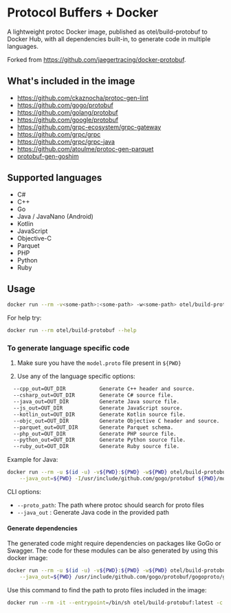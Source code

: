 # Protocol Buffers + Docker

A lightweight protoc Docker image, published as otel/build-protobuf to Docker Hub,
with all dependencies built-in, to generate code in multiple languages.

Forked from <https://github.com/jaegertracing/docker-protobuf>.

## What's included in the image

- <https://github.com/ckaznocha/protoc-gen-lint>
- <https://github.com/gogo/protobuf>
- <https://github.com/golang/protobuf>
- <https://github.com/google/protobuf>
- <https://github.com/grpc-ecosystem/grpc-gateway>
- <https://github.com/grpc/grpc>
- <https://github.com/grpc/grpc-java>
- <https://github.com/atoulme/protoc-gen-parquet>
- [protobuf-gen-goshim](../protoc-gen-goshim/)

## Supported languages

- C#
- C++
- Go
- Java / JavaNano (Android)
- Kotlin
- JavaScript
- Objective-C
- Parquet
- PHP
- Python
- Ruby

## Usage

```bash
docker run --rm -v<some-path>:<some-path> -w<some-path> otel/build-protobuf [OPTION] PROTO_FILES
```

For help try:

```bash
docker run --rm otel/build-protobuf --help
```

### To generate language specific code

1. Make sure you have the `model.proto` file present in `${PWD}`

2. Use any of the language specific options:

```bash
  --cpp_out=OUT_DIR           Generate C++ header and source.
  --csharp_out=OUT_DIR        Generate C# source file.
  --java_out=OUT_DIR          Generate Java source file.
  --js_out=OUT_DIR            Generate JavaScript source.
  --kotlin_out=OUT_DIR        Generate Kotlin source file.
  --objc_out=OUT_DIR          Generate Objective C header and source.
  --parquet_out=OUT_DIR       Generate Parquet schema.
  --php_out=OUT_DIR           Generate PHP source file.
  --python_out=OUT_DIR        Generate Python source file.
  --ruby_out=OUT_DIR          Generate Ruby source file.
```

Example for Java:

```bash
docker run --rm -u $(id -u) -v${PWD}:${PWD} -w${PWD} otel/build-protobuf:latest --proto_path=${PWD} \
    --java_out=${PWD} -I/usr/include/github.com/gogo/protobuf ${PWD}/model.proto
```

CLI options:

- `--proto_path`: The path where protoc should search for proto files
- `--java_out`  : Generate Java code in the provided path

#### Generate dependencies

The generated code might require dependencies on packages like GoGo or Swagger.
The code for these modules can be also generated by using this docker image:

```bash
docker run --rm -u $(id -u) -v${PWD}:${PWD} -w${PWD} otel/build-protobuf:latest --proto_path=${PWD} \
    --java_out=${PWD} /usr/include/github.com/gogo/protobuf/gogoproto/gogo.proto
```

Use this command to find the path to proto files included in the image:

```bash
docker run --rm -it --entrypoint=/bin/sh otel/build-protobuf:latest -c "find /usr/include -name *.proto"
```
